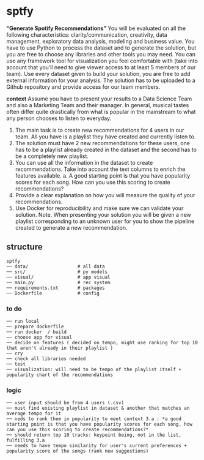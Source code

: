 # sptfy

**“Generate Spotify Recommendations”**
You will be evaluated on all the following characteristics: clarity/communication, creativity,
data management, exploratory data analysis, modeling and business value. You have to use
Python to process the dataset and to generate the solution, but you are free to choose any
libraries and other tools you may need.
You can use any framework tool for visualization you feel comfortable with (take into
account that you’ll need to give viewer access to at least 5 members of our team).
Use every dataset given to build your solution, you are free to add external information for
your analysis.
The solution has to be uploaded to a Github repository and provide access for our team
members.

**context**
Assume you have to present your results to a Data Science Team and also a Marketing Team and
their manager.
In general, musical tastes often differ quite drastically from what is popular in the mainstream to
what any person chooses to listen to everyday.
1. The main task is to create new recommendations for 4 users in our team. All you have is a
playlist they have created and currently listen to.
2. The solution must have 2 new recommendations for these users, one has to be a playlist
already created in the dataset and the second has to be a completely new playlist.
3. You can use all the information in the dataset to create recommendations. Take into
account the text columns to enrich the features available.
a. A good starting point is that you have popularity scores for each song. How can you
use this scoring to create recommendations?
4. Provide a clear explanation on how you will measure the quality of your recommendations.
5. Use Docker for reproducibility and make sure we can validate your solution.
Note. When presenting your solution you will be given a new playlist corresponding to an
unknown user for you to show the pipeline created to generate a new recommendation.

## structure

```
sptfy
── data/                  # all data
── src/                   # py models
── visual/                # app visual
── main.py                # rec system
── requirements.txt       # packages
── Dockerfile             # config
```

### to do 
```
── run local
── prepare dockerfile
── run docker  / build
── choose app for visual
── decide on features ( decided on tempo, might use ranking for top 10 that aren't already in their playlist )
── cry
── check all libraries needed
── test
── visualization: will need to be tempo of the playlist itself + popularity chart of the recommendations
```

### logic
```
── user input should be from 4 users (.csv)
── must find existing playlist in dataset & another that matches an average tempo for it
── neds to rank them in popularity to meet context 3.a : *a good starting point is that you have popularity scores for each song. how can you use this scoring to create recommendations?*
── should return top 10 tracks: keypoint being, not in the list, fulfilling 3.a
── needs to have tempo similarity for user's current preferences + popularity score of the songs (rank new suggestions)
```
